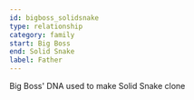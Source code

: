 ```yaml
---
id: bigboss_solidsnake
type: relationship
category: family
start: Big Boss
end: Solid Snake
label: Father
---
```


Big Boss' DNA used to make Solid Snake clone
